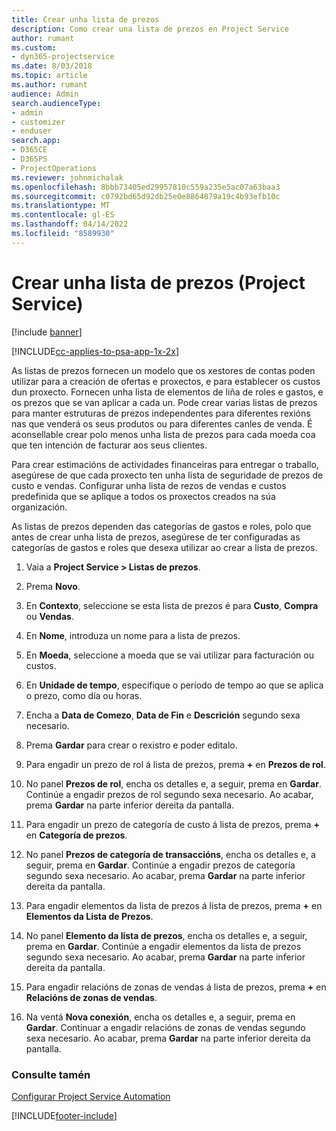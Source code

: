 ```yaml
---
title: Crear unha lista de prezos
description: Como crear una lista de prezos en Project Service
author: rumant
ms.custom:
- dyn365-projectservice
ms.date: 8/03/2018
ms.topic: article
ms.author: rumant
audience: Admin
search.audienceType:
- admin
- customizer
- enduser
search.app:
- D365CE
- D365PS
- ProjectOperations
ms.reviewer: johnmichalak
ms.openlocfilehash: 8bbb73405ed29957810c559a235e5ac07a63baa3
ms.sourcegitcommit: c0792bd65d92db25e0e8864879a19c4b93efb10c
ms.translationtype: MT
ms.contentlocale: gl-ES
ms.lasthandoff: 04/14/2022
ms.locfileid: "8589930"
---
```

# <a name="create-a-price-list-project-service"></a>Crear unha lista de prezos (Project Service)

[!include [banner](../includes/psa-now-project-operations.md)]

[!INCLUDE[cc-applies-to-psa-app-1x-2x](../includes/cc-applies-to-psa-app-1x-2x.md)]

As listas de prezos fornecen un modelo que os xestores de contas poden utilizar para a creación de ofertas e proxectos, e para establecer os custos dun proxecto. Fornecen unha lista de elementos de liña de roles e gastos, e os prezos que se van aplicar a cada un. Pode crear varias listas de prezos para manter estruturas de prezos independentes para diferentes rexións nas que venderá os seus produtos ou para diferentes canles de venda. É aconsellable crear polo menos unha lista de prezos para cada moeda coa que ten intención de facturar aos seus clientes.  
  
Para crear estimacións de actividades financeiras para entregar o traballo, asegúrese de que cada proxecto ten unha lista de seguridade de prezos de custo e vendas. Configurar unha lista de rezos de vendas e custos predefinida que se aplique a todos os proxectos creados na súa organización.  
  
As listas de prezos dependen das categorías de gastos e roles, polo que antes de crear unha lista de prezos, asegúrese de ter configuradas as categorías de gastos e roles que desexa utilizar ao crear a lista de prezos.  
  
1.  Vaia a **Project Service > Listas de prezos**.  
  
2.  Prema **Novo**.  
  
3.  En **Contexto**, seleccione se esta lista de prezos é para **Custo**, **Compra** ou **Vendas**.  
  
4.  En **Nome**, introduza un nome para a lista de prezos.  
  
5.  En **Moeda**, seleccione a moeda que se vai utilizar para facturación ou custos.  
  
6.  En **Unidade de tempo**, especifique o período de tempo ao que se aplica o prezo, como día ou horas.  
  
7.  Encha a **Data de Comezo**, **Data de Fin** e **Descrición** segundo sexa necesario.  
  
8.  Prema **Gardar** para crear o rexistro e poder editalo.  
  
9. Para engadir un prezo de rol á lista de prezos, prema **+** en **Prezos de rol**.  
  
10. No panel **Prezos de rol**, encha os detalles e, a seguir, prema en **Gardar**. Continúe a engadir prezos de rol segundo sexa necesario. Ao acabar, prema **Gardar** na parte inferior dereita da pantalla.  
  
11. Para engadir un prezo de categoría de custo á lista de prezos, prema **+** en **Categoría de prezos**.  
  
12. No panel **Prezos de categoría de transaccións**, encha os detalles e, a seguir, prema en **Gardar**. Continúe a engadir prezos de categoría segundo sexa necesario. Ao acabar, prema **Gardar** na parte inferior dereita da pantalla.  
  
13. Para engadir elementos da lista de prezos á lista de prezos, prema **+** en **Elementos da Lista de Prezos**.  
  
14. No panel **Elemento da lista de prezos**, encha os detalles e, a seguir, prema en **Gardar**. Continúe a engadir elementos da lista de prezos segundo sexa necesario. Ao acabar, prema **Gardar** na parte inferior dereita da pantalla.  
  
15. Para engadir relacións de zonas de vendas á lista de prezos, prema **+** en **Relacións de zonas de vendas**.  
  
16. Na ventá **Nova conexión**, encha os detalles e, a seguir, prema en **Gardar**. Continuar a engadir relacións de zonas de vendas segundo sexa necesario. Ao acabar, prema **Gardar** na parte inferior dereita da pantalla.  
  
### <a name="see-also"></a>Consulte tamén  
 [Configurar Project Service Automation](../psa/configure.md)


[!INCLUDE[footer-include](../includes/footer-banner.md)]
